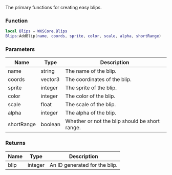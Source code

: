 The primary functions for creating easy blips.

### Function
```lua
local Blips = WXSCore.Blips
Blips:AddBlip(name, coords, sprite, color, scale, alpha, shortRange)
```

### Parameters
| Name | Type | Description |
| --- | --- | --- |
| name | string | The name of the blip. |
| coords | vector3 | The coordinates of the blip. |
| sprite | integer | The sprite of the blip. |
| color | integer | The color of the blip. |
| scale | float | The scale of the blip. |
| alpha | integer | The alpha of the blip. |
| shortRange | boolean | Whether or not the blip should be short range. |

### Returns
| Name | Type | Description |
| --- | --- | --- |
| blip | integer | An ID generated for the blip. |
